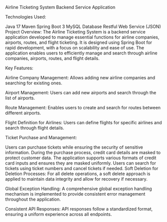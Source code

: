 Airline Ticketing System Backend Service Application

Technologies Used:

Java 17
Maven
Spring Boot 3
MySQL Database
Restful Web Service (JSON)
Project Overview: The Airline Ticketing System is a backend service application developed to manage essential functions for airline companies, airports, routes, and flight ticketing. It is designed using Spring Boot for rapid development, with a focus on scalability and ease of use. The application enables users to efficiently manage and search through airline companies, airports, routes, and flight details.

Key Features:

Airline Company Management: Allows adding new airline companies and searching for existing ones.

Airport Management: Users can add new airports and search through the list of airports.

Route Management: Enables users to create and search for routes between different airports.

Flight Definition for Airlines: Users can define flights for specific airlines and search through flight details.

Ticket Purchase and Management:

Users can purchase tickets while ensuring the security of sensitive information.
During the purchase process, credit card details are masked  to protect customer data.
The application supports various formats of credit card inputs  and ensures they are masked uniformly.
Users can search for tickets using ticket numbers and cancel tickets if needed.
Soft Deletion for Deletion Processes: For all delete operations, a soft delete approach is applied to maintain data integrity and allow for recovery if necessary.

Global Exception Handling: A comprehensive global exception handling mechanism is implemented to provide consistent error management throughout the application.

Consistent API Responses: API responses follow a standardized format, ensuring a uniform experience across all endpoints.
